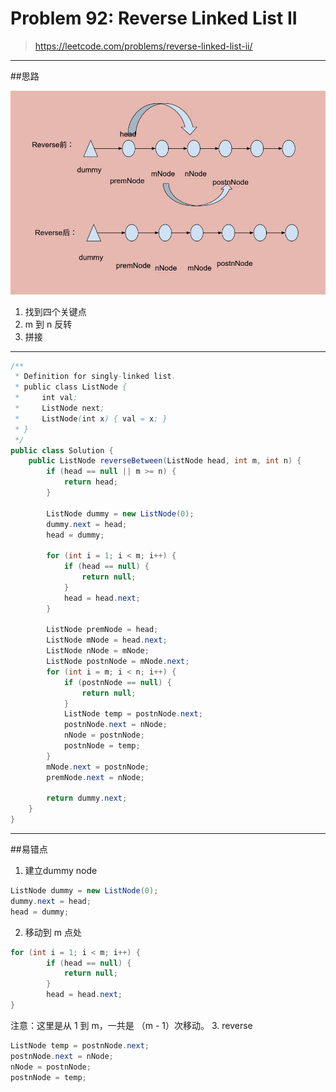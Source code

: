 # Problem 92: Reverse Linked List II


> https://leetcode.com/problems/reverse-linked-list-ii/

------------
##思路

![](ReverseList_II.jpg)
1. 找到四个关键点
2. m 到 n 反转
3. 拼接

--------------
```java
/**
 * Definition for singly-linked list.
 * public class ListNode {
 *     int val;
 *     ListNode next;
 *     ListNode(int x) { val = x; }
 * }
 */
public class Solution {
    public ListNode reverseBetween(ListNode head, int m, int n) {
        if (head == null || m >= n) {
            return head;
        }
        
        ListNode dummy = new ListNode(0);
        dummy.next = head;
        head = dummy;
        
        for (int i = 1; i < m; i++) {
            if (head == null) {
                return null;
            }
            head = head.next;
        }
        
        ListNode premNode = head;
        ListNode mNode = head.next;
        ListNode nNode = mNode;
        ListNode postnNode = mNode.next;
        for (int i = m; i < n; i++) {
            if (postnNode == null) {
                return null;
            }
            ListNode temp = postnNode.next;
            postnNode.next = nNode;
            nNode = postnNode;
            postnNode = temp;
        }
        mNode.next = postnNode;
        premNode.next = nNode;
        
        return dummy.next;
    }
}
```
-----
##易错点
1. 建立dummy node
```java
ListNode dummy = new ListNode(0);
dummy.next = head;
head = dummy;
```
2. 移动到 m 点处
```java
for (int i = 1; i < m; i++) {
        if (head == null) {
            return null;
        }
        head = head.next;
}
``` 
注意：这里是从 1 到 m，一共是 （m - 1）次移动。
3. reverse
```java
ListNode temp = postnNode.next;
postnNode.next = nNode;
nNode = postnNode;
postnNode = temp;
```
























